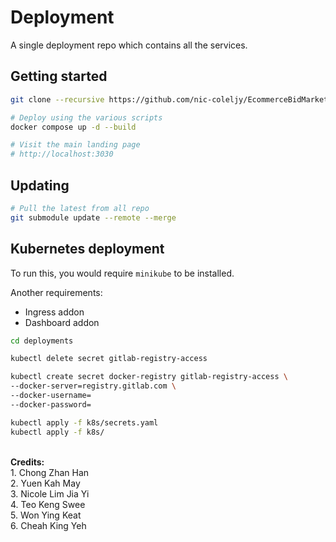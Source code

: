 # Deployment

A single deployment repo which contains all the services.

## Getting started

```bash
git clone --recursive https://github.com/nic-coleljy/EcommerceBidMarketplace.git

# Deploy using the various scripts
docker compose up -d --build

# Visit the main landing page
# http://localhost:3030
```

## Updating

```bash
# Pull the latest from all repo
git submodule update --remote --merge
```

## Kubernetes deployment

To run this, you would require `minikube` to be installed.

Another requirements:

- Ingress addon
- Dashboard addon

```bash
cd deployments

kubectl delete secret gitlab-registry-access

kubectl create secret docker-registry gitlab-registry-access \
--docker-server=registry.gitlab.com \
--docker-username=
--docker-password=

kubectl apply -f k8s/secrets.yaml
kubectl apply -f k8s/
```

<br>
<b> Credits: </b><br>
1. Chong Zhan Han <br>
2. Yuen Kah May <br>
3. Nicole Lim Jia Yi<br>
4. Teo Keng Swee <br>
5. Won Ying Keat <br>
6. Cheah King Yeh <br>
